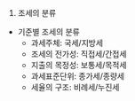 1. 조세의 분류
- 기준별 조세의 분류
    - 과세주체: 국세/지방세
    - 조세의 전가성: 직접세/간접세
    - 지출의 목정성: 보통세/목적세
    - 과세표준단위: 종가세/종량세
    - 세율의 구조: 비례세/누진세
